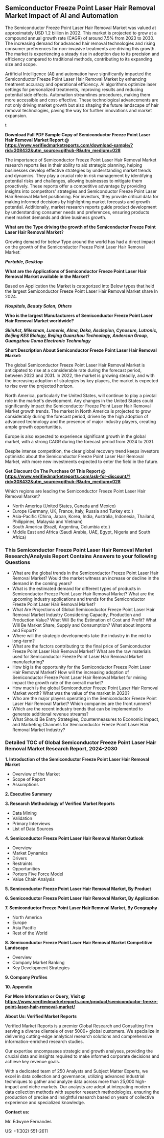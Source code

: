 <h2>Semiconductor Freeze Point Laser Hair Removal Market Impact of AI and Automation</h2><p>The Semiconductor Freeze Point Laser Hair Removal Market was valued at approximately USD 1.2 billion in 2022. This market is projected to grow at a compound annual growth rate (CAGR) of around 7.5% from 2023 to 2030. The increasing demand for advanced hair removal technologies and rising consumer preferences for non-invasive treatments are driving this growth. The market is experiencing a steady rise in adoption due to its precision and efficiency compared to traditional methods, contributing to its expanding size and scope.</p><p>Artificial Intelligence (AI) and automation have significantly impacted the Semiconductor Freeze Point Laser Hair Removal Market by enhancing treatment accuracy and operational efficiency. AI algorithms optimize laser settings for personalized treatments, improving results and reducing potential side effects. Automation streamlines procedures, making them more accessible and cost-effective. These technological advancements are not only driving market growth but also shaping the future landscape of hair removal technologies, paving the way for further innovations and market expansion.</p>t</p><p id="" class=""><strong>Download Full PDF Sample Copy of Semiconductor Freeze Point Laser Hair Removal Market Report @ <a href="https://www.verifiedmarketreports.com/download-sample/?rid=308432&utm_source=github-R&utm_medium=028" target="_blank">https://www.verifiedmarketreports.com/download-sample/?rid=308432&utm_source=github-R&utm_medium=028</a></strong></p><p>The importance of&nbsp;Semiconductor Freeze Point Laser Hair Removal Market research reports lies in their ability to aid strategic planning, helping businesses develop effective strategies by understanding market trends and dynamics. They play a crucial role in risk management by identifying potential risks and challenges, allowing businesses to mitigate them proactively. These reports offer a competitive advantage by providing insights into competitors' strategies and Semiconductor Freeze Point Laser Hair Removal Market positioning. For investors, they provide critical data for making informed decisions by highlighting market forecasts and growth potential. Additionally, market research reports guide product development by understanding consumer needs and preferences, ensuring products meet market demands and drive business growth.</p><p><strong>What are the&nbsp;Type driving the growth of the Semiconductor Freeze Point Laser Hair Removal Market?</strong></p><p id="" class="">Growing demand for below Type around the world has had a direct impact on the growth of the Semiconductor Freeze Point Laser Hair Removal Market:</p><em><strong>Portable, Desktop</strong></em></p><strong>What are the&nbsp;Applications&nbsp;of Semiconductor Freeze Point Laser Hair Removal Market available in the Market?</strong></p><p id="" class="">Based on Application the Market is categorized into Below types that held the largest Semiconductor Freeze Point Laser Hair Removal Market share In 2024.</p><em><strong>Hospitals, Beauty Salon, Others</strong></em></p><strong>Who is the largest Manufacturers of Semiconductor Freeze Point Laser Hair Removal Market worldwide?</strong></p><p><em><strong>SkinAct, Milesman, Lumenis, Alma, Deka, Asclepion, Cynosure, Lutronic, Beijing KES Biology, Beijing Guanzhou Technology, Anderson Group, Guangzhou Coma Electronic Technology</strong></em></p><p id="" class=""><strong>Short Description About Semiconductor Freeze Point Laser Hair Removal Market:</strong></p><p>The global Semiconductor Freeze Point Laser Hair Removal Market is anticipated to rise at a considerable rate during the forecast period, between 2023 and 2031. In 2022, the market is growing steadily, and with the increasing adoption of strategies by key players, the market is expected to rise over the projected horizon.</p><p>North America, particularly the United States, will continue to play a pivotal role in the market's development. Any changes in the United States could significantly impact the Semiconductor Freeze Point Laser Hair Removal Market growth trends. The market in North America is projected to grow considerably during the forecast period, driven by the high adoption of advanced technology and the presence of major industry players, creating ample growth opportunities.</p><p>Europe is also expected to experience significant growth in the global market, with a strong CAGR during the forecast period from 2024 to 2031.</p><p>Despite intense competition, the clear global recovery trend keeps investors optimistic about the Semiconductor Freeze Point Laser Hair Removal Market, with more new investments expected to enter the field in the future.</p><p id="" class=""><strong>Get Discount On The Purchase Of This Report @ <a href="https://www.verifiedmarketreports.com/ask-for-discount/?rid=308432&utm_source=github-R&utm_medium=028" target="_blank">https://www.verifiedmarketreports.com/ask-for-discount/?rid=308432&utm_source=github-R&utm_medium=028</a></strong></p>Which regions are leading the Semiconductor Freeze Point Laser Hair Removal Market?</p><ul><li>North America (United States, Canada and Mexico)</li><li>Europe (Germany, UK, France, Italy, Russia and Turkey etc.)</li><li>Asia-Pacific (China, Japan, Korea, India, Australia, Indonesia, Thailand, Philippines, Malaysia and Vietnam)</li><li>South America (Brazil, Argentina, Columbia etc.)</li><li>Middle East and Africa (Saudi Arabia, UAE, Egypt, Nigeria and South Africa)</li></ul><h3 id="" class="">This Semiconductor Freeze Point Laser Hair Removal Market Research/Analysis Report Contains Answers to your following Questions</h3><ul><li>What are the global trends in the Semiconductor Freeze Point Laser Hair Removal Market? Would the market witness an increase or decline in the demand in the coming years?</li><li>What is the estimated demand for different types of products in Semiconductor Freeze Point Laser Hair Removal Market? What are the upcoming industry applications and trends for the Semiconductor Freeze Point Laser Hair Removal Market?</li><li>What Are Projections of Global Semiconductor Freeze Point Laser Hair Removal Market Industry Considering Capacity, Production and Production Value? What Will Be the Estimation of Cost and Profit? What Will Be Market Share, Supply and Consumption? What about imports and Export?</li><li>Where will the strategic developments take the industry in the mid to long-term?</li><li>What are the factors contributing to the final price of Semiconductor Freeze Point Laser Hair Removal Market? What are the raw materials used for Semiconductor Freeze Point Laser Hair Removal Market manufacturing?</li><li>How big is the opportunity for the Semiconductor Freeze Point Laser Hair Removal Market? How will the increasing adoption of Semiconductor Freeze Point Laser Hair Removal Market for mining impact the growth rate of the overall market?</li><li>How much is the global Semiconductor Freeze Point Laser Hair Removal Market worth? What was the value of the market In 2020?</li><li>Who are the major players operating in the Semiconductor Freeze Point Laser Hair Removal Market? Which companies are the front runners?</li><li>Which are the recent industry trends that can be implemented to generate additional revenue streams?</li><li>What Should Be Entry Strategies, Countermeasures to Economic Impact, and Marketing Channels for Semiconductor Freeze Point Laser Hair Removal Market Industry?</li></ul><h3 id="" class="">Detailed TOC of Global Semiconductor Freeze Point Laser Hair Removal Market Research Report, 2024-2030</h3><p id="" class=""><strong>1. Introduction of the Semiconductor Freeze Point Laser Hair Removal Market</strong></p><ul><li>Overview of the Market</li><li>Scope of Report</li><li>Assumptions</li></ul><p id="" class=""><strong>2. Executive Summary</strong></p><p id="" class=""><strong>3. Research Methodology of Verified Market Reports</strong></p><ul><li>Data Mining</li><li>Validation</li><li>Primary Interviews</li><li>List of Data Sources</li></ul><p id="" class=""><strong>4. Semiconductor Freeze Point Laser Hair Removal Market Outlook</strong></p><ul><li>Overview</li><li>Market Dynamics</li><li>Drivers</li><li>Restraints</li><li>Opportunities</li><li>Porters Five Force Model</li><li>Value Chain Analysis</li></ul><p id="" class=""><strong>5. Semiconductor Freeze Point Laser Hair Removal Market, By Product</strong></p><p id="" class=""><strong>6. Semiconductor Freeze Point Laser Hair Removal Market, By Application</strong></p><p id="" class=""><strong>7. Semiconductor Freeze Point Laser Hair Removal Market, By Geography</strong></p><ul><li>North America</li><li>Europe</li><li>Asia Pacific</li><li>Rest of the World</li></ul><p id="" class=""><strong>8. Semiconductor Freeze Point Laser Hair Removal Market Competitive Landscape</strong></p><ul><li>Overview</li><li>Company Market Ranking</li><li>Key Development Strategies</li></ul><p id="" class=""><strong>9. Company Profiles</strong></p><p id="" class=""><strong>10. Appendix</strong></p><p id="" class=""><strong>For More Information or Query, Visit @ <a href="https://www.verifiedmarketreports.com/product/semiconductor-freeze-point-laser-hair-removal-market/" target="_blank">https://www.verifiedmarketreports.com/product/semiconductor-freeze-point-laser-hair-removal-market/</a></strong></p><p id="" class=""><strong>About Us: Verified Market Reports</strong></p><p id="" class="">Verified Market Reports is a premier Global Research and Consulting firm serving a diverse clientele of over 5000+ global customers. We specialize in delivering cutting-edge analytical research solutions and comprehensive information-enriched research studies.</p><p id="" class="">Our expertise encompasses strategic and growth analyses, providing the crucial data and insights required to make informed corporate decisions and achieve key revenue goals.</p><p id="" class="">With a dedicated team of 250 Analysts and Subject Matter Experts, we excel in data collection and governance, utilizing advanced industrial techniques to gather and analyze data across more than 25,000 high-impact and niche markets. Our analysts are adept at integrating modern data collection methods with superior research methodologies, ensuring the production of precise and insightful research based on years of collective experience and specialized knowledge.</p><p id="" class=""><strong>Contact us:</strong></p><p id="" class="">Mr. Edwyne Fernandes</p><p id="" class="">US: +1(302) 551-2611</p>